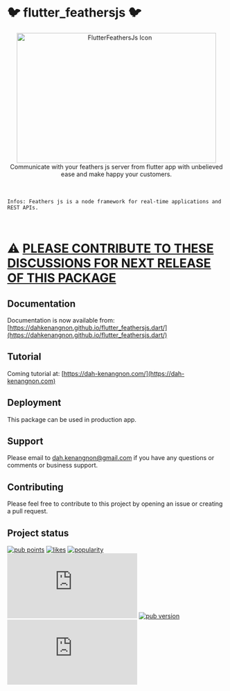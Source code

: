 # :bird: flutter_feathersjs :bird:


<p align="center">
 <img width="460" alt="FlutterFeathersJs Icon" height="300" src="https://dahkenangnon.github.io/flutter_feathersjs.dart/assets/img/logo.png">
 <br>
 Communicate with your feathers js  server from flutter app with unbelieved ease and make happy your customers.
 <br><br><br>
 
</p>


`Infos: Feathers js is a node framework for real-time applications and REST APIs.`

<br>

# :warning: [PLEASE CONTRIBUTE TO THESE DISCUSSIONS FOR NEXT RELEASE OF THIS PACKAGE](https://github.com/Dahkenangnon/flutter_feathersjs.dart/discussions)



## Documentation

Documentation is now available from: [https://dahkenangnon.github.io/flutter_feathersjs.dart/](https://dahkenangnon.github.io/flutter_feathersjs.dart/)

## Tutorial

Coming tutorial at: [https://dah-kenangnon.com/](https://dah-kenangnon.com)



## Deployment

This package can be used in production app.



## Support

Please email to dah.kenangnon@gmail.com if you have any questions or comments or business support.


## Contributing

Please feel free to contribute to this project by opening an issue or creating a pull request.


## Project status

[![pub points](https://badges.bar/flutter_feathersjs/pub%20points)](https://pub.dev/packages/flutter_feathersjs/score)
[![likes](https://badges.bar/flutter_feathersjs/likes)](https://pub.dev/packages/flutter_feathersjs/score)
[![popularity](https://badges.bar/flutter_feathersjs/popularity)](https://pub.dev/packages/flutter_feathersjs/score)
[![GitHub Repo stars](https://img.shields.io/github/stars/dahkenangnon/flutter_feathersjs.dart?label=github%20stars)](https://github.com/dahkenangnon/flutter_feathersjs)
[![pub version](https://img.shields.io/pub/v/flutter_feathersjs)](https://pub.dev/packages/flutter_feathersjs)
[![GitHub last commit](https://img.shields.io/github/last-commit/dahkenangnon/flutter_feathersjs.dart)](https://github.com/dahkenangnon/flutter_feathersjs)
